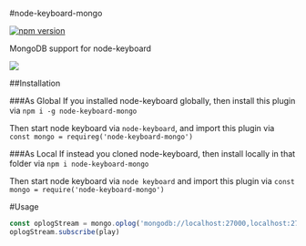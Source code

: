 #node-keyboard-mongo

[![npm version](https://badge.fury.io/js/.svg)](https://badge.fury.io/js/) 

MongoDB support for node-keyboard

![](https://media.giphy.com/media/WwDOdoeXruPGE/giphy.gif)

##Installation

###As Global
If you installed node-keyboard globally, then install this plugin via `npm i -g node-keyboard-mongo`

Then start node keyboard via `node-keyboard`, and import this plugin via `const mongo = requireg('node-keyboard-mongo')`

###As Local
If instead you cloned node-keyboard, then install locally in that folder via `npm i node-keyboard-mongo`

Then start node keyboard via `node keyboard` and import this plugin via `const mongo = require('node-keyboard-mongo')`

#Usage

```javascript
const oplogStream = mongo.oplog('mongodb://localhost:27000,localhost:27010/?replicaSet=myReplicaSet')
oplogStream.subscribe(play)
```
